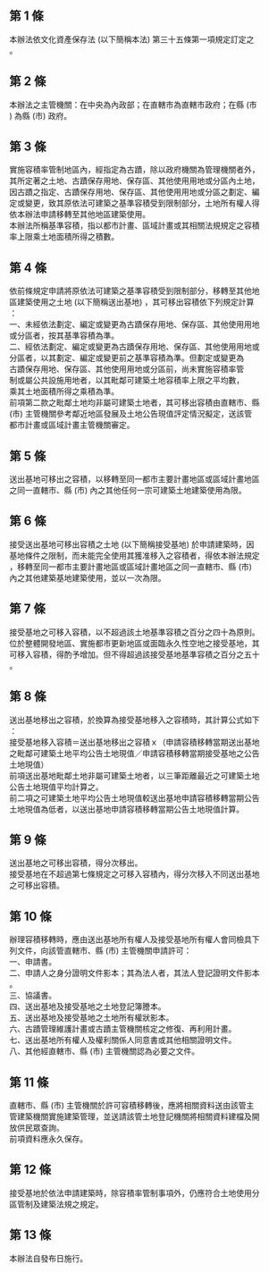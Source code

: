 第 1 條
-------
本辦法依文化資產保存法 (以下簡稱本法) 第三十五條第一項規定訂定之  
。

第 2 條
-------
本辦法之主管機關：在中央為內政部；在直轄市為直轄市政府；在縣 (市  
) 為縣 (市) 政府。

第 3 條
-------
實施容積率管制地區內，經指定為古蹟，除以政府機關為管理機關者外，  
其所定著之土地、古蹟保存用地、保存區、其他使用用地或分區內土地，  
因古蹟之指定、古蹟保存用地、保存區、其他使用用地或分區之劃定、編  
定或變更，致其原依法可建築之基準容積受到限制部分，土地所有權人得  
依本辦法申請移轉至其他地區建築使用。  
本辦法所稱基準容積，指以都市計畫、區域計畫或其相關法規規定之容積  
率上限乘土地面積所得之積數。

第 4 條
-------
依前條規定申請將原依法可建築之基準容積受到限制部分，移轉至其他地  
區建築使用之土地 (以下簡稱送出基地) ，其可移出容積依下列規定計算  
：  
一、未經依法劃定、編定或變更為古蹟保存用地、保存區、其他使用用地  
    或分區者，按其基準容積為準。  
二、經依法劃定、編定或變更為古蹟保存用地、保存區、其他使用用地或  
    分區者，以其劃定、編定或變更前之基準容積為準。但劃定或變更為  
    古蹟保存用地、保存區、其他使用用地或分區前，尚未實施容積率管  
    制或屬公共設施用地者，以其毗鄰可建築土地容積率上限之平均數，  
    乘其土地面積所得之乘積為準。  
前項第二款之毗鄰土地均非屬可建築土地者，其可移出容積由直轄市、縣  
 (市) 主管機關參考鄰近地區發展及土地公告現值評定情況擬定，送該管  
都市計畫或區域計畫主管機關審定。

第 5 條
-------
送出基地可移出之容積，以移轉至同一都市主要計畫地區或區域計畫地區  
之同一直轄市、縣 (市) 內之其他任何一宗可建築土地建築使用為限。

第 6 條
-------
接受送出基地可移出容積之土地 (以下簡稱接受基地) 於申請建築時，因  
基地條件之限制，而未能完全使用其獲准移入之容積者，得依本辦法規定  
，移轉至同一都市主要計畫地區或區域計畫地區之同一直轄市、縣 (市)   
內之其他建築基地建築使用，並以一次為限。

第 7 條
-------
接受基地之可移入容積，以不超過該土地基準容積之百分之四十為原則。  
位於整體開發地區、實施都市更新地區或面臨永久性空地之接受基地，其  
可移入容積，得酌予增加。但不得超過該接受基地基準容積之百分之五十  
。

第 8 條
-------
送出基地移出之容積，於換算為接受基地移入之容積時，其計算公式如下  
：  
接受基地移入容積＝送出基地移出之容積ｘ（申請容積移轉當期送出基地  
之毗鄰可建築土地平均公告土地現值／申請容積移轉當期接受基地之公告  
土地現值）  
前項送出基地毗鄰土地非屬可建築土地者，以三筆距離最近之可建築土地  
公告土地現值平均計算之。  
前二項之可建築土地平均公告土地現值較送出基地申請容積移轉當期公告  
土地現值為低者，以送出基地申請容積移轉當期公告土地現值計算。

第 9 條
-------
送出基地之可移出容積，得分次移出。  
接受基地在不超過第七條規定之可移入容積內，得分次移入不同送出基地  
之可移出容積。

第 10 條
--------
辦理容積移轉時，應由送出基地所有權人及接受基地所有權人會同檢具下  
列文件，向該管直轄市、縣 (市) 主管機關申請許可：  
一、申請書。  
二、申請人之身分證明文件影本；其為法人者，其法人登記證明文件影本  
    。  
三、協議書。  
四、送出基地及接受基地之土地登記簿謄本。  
五、送出基地及接受基地之土地所有權狀影本。  
六、古蹟管理維護計畫或古蹟主管機關核定之修復、再利用計畫。  
七、送出基地所有權人及權利關係人同意書或其他相關證明文件。  
八、其他經直轄市、縣 (市) 主管機關認為必要之文件。

第 11 條
--------
直轄市、縣 (市) 主管機關於許可容積移轉後，應將相關資料送由該管主  
管建築機關實施建築管理，並送請該管土地登記機關將相關資料建檔及開  
放供民眾查詢。  
前項資料應永久保存。

第 12 條
--------
接受基地於依法申請建築時，除容積率管制事項外，仍應符合土地使用分  
區管制及建築法規之規定。

第 13 條
--------
本辦法自發布日施行。

